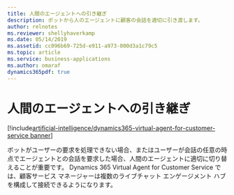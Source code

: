 ```yaml
---
title: 人間のエージェントへの引き継ぎ
description: ボットから人のエージェントに顧客の会話を適切に引き渡します。
author: relnotes
ms.reviewer: shellyhaverkamp
ms.date: 05/14/2019
ms.assetid: cc096b69-725d-e911-a973-000d3a1c79c5
ms.topic: article
ms.service: business-applications
ms.author: omaraf
dynamics365pdf: true
---
```

# 人間のエージェントへの引き継ぎ

[!include[artificial-intelligence/dynamics365-virtual-agent-for-customer-service banner](../includes/artificial-intelligence/dynamics365-virtual-agent-for-customer-service.md)]

ボットがユーザーの要求を処理できない場合、またはユーザーが会話の任意の時点でエージェントとの会話を要求した場合、人間のエージェントに適切に切り替えることが重要です。 Dynamics 365 Virtual Agent for Customer Service では、顧客サービス マネージャーは複数のライブチャット エンゲージメント ハブを構成して接続できるようになります。

